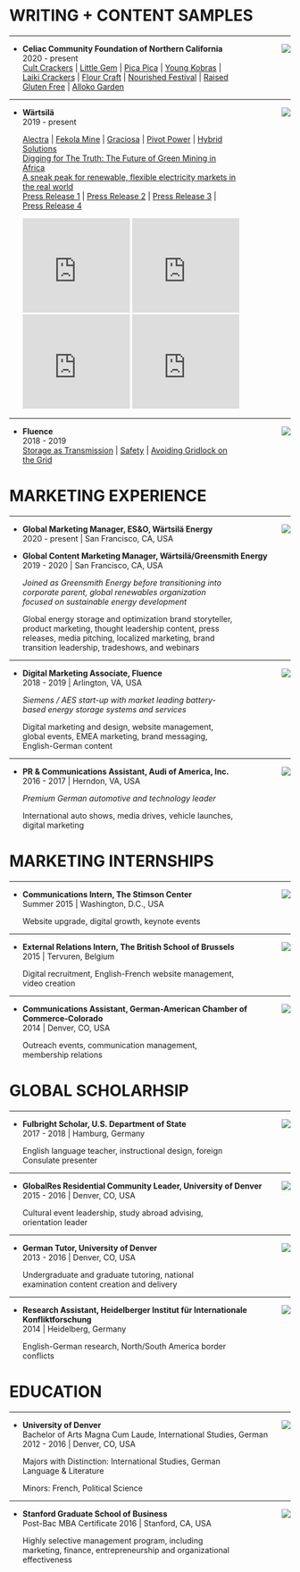 <!-- <link rel="stylesheet" href="/assets/css/style.scss"> -->

# WRITING + CONTENT SAMPLES 

<hr class="close"> 

<img class="side" align="right" src="/assets/img/logos/celiac.jpg">

- **Celiac Community Foundation of Northern California**  
  2020 - present  
  <div style="max-width:80%;">
  <a href="https://celiaccommunity.org/2020/cult-crackers/">Cult Crackers</a> |
  <a href="https://celiaccommunity.org/2020/little-gem/">Little Gem</a> |
  <a href="https://celiaccommunity.org/2020/pica-pica/">Pica Pica</a> | 
  <a href="http://celiaccommunity.org/2020/young-kobras/">Young Kobras</a> | 
  <a href="http://celiaccommunity.org/2020/bite-of-the-month-laiki-crackers/">Laiki Crackers</a> | 
  <a href="http://celiaccommunity.org/2020/july-bite-of-the-month-flour-craft/">Flour Craft</a> |
  <a href="http://celiaccommunity.org/2020/nourished-festival/">Nourished Festival</a> |
  <a href="http://celiaccommunity.org/2020/raised-gluten-free/">Raised Gluten Free</a> |
  <a href="http://celiaccommunity.org/2020/alloko-garden/">Alloko Garden</a>
  </div>

___

<img class="side" align="right" src="/assets/img/logos/Wärtsilä.png">

- **Wärtsilä**  
  2019 - present
  <div style="max-width:80%;">
  <a href="/assets/docs/Alectra_Internal_Wärtsilä 2020.pdf">Alectra</a> |
  <a href="/assets/docs/Fekola Mine_CS_Wärtsilä 2020.pdf">Fekola Mine</a> |
  <a href="/assets/docs/Graciosa_Internal_Wärtsilä 2020.pdf">Graciosa</a> | 
  <a href="/assets/docs/Pivot Power_CS_Wärtsilä 2020.pdf">Pivot Power</a> |
  <a href="https://www.wartsila.com/insights/article/wartsilas-hybrid-solution-paves-the-way-for-sustainable-energy-and-grid-control-in-the-us-virgin-islands">Hybrid Solutions</a>
  </div>
  <div style="max-width:80%;">
    <a href="https://www.electrical-energy-storage.events/en/news-press/news/articles?tx_news_pi1%5Bnews%5D=3831&cHash=34342a8eee38a14926bc0fce115ff50e">Digging for The Truth: The Future of Green Mining in Africa</a>
  </div>
  <div style="max-width:80%;">
    <a href="https://www.utilitydive.com/spons/covid-19-is-allowing-a-sneak-peak-for-how-high-penetration-renewable-flexi/583062/">A sneak peak for renewable, flexible electricity markets in the real world</a>
  </div>
  <div style="max-width:80%;">
  <a href="https://www.wartsila.com/media/news/27-02-2020-wartsila-receives-first-in-the-industry-iec-62443-cybersecurity-certification-for-its-gems-hybrid-energy-storage-technology-2651650">Press Release 1</a> |
  <a href="https:\www.wartsila.com\media\news\29-01-2020-wartsila-gems-energy-storage-technology-to-enhance-wartsila-engine-plant-and-integrate-renewables-in-honduras-2628071">Press Release 2</a> |
  <a href="https:\www.wartsila.com\media\news\22-01-2020-wartsila-s-new-100-mw-energy-storage-project-in-south-east-asia-to-boost-regional-grid-stability-2624288">Press Release 3</a> |
  <a href="https://www.wartsila.com/media/news/14-10-2020-first-wartsila-gridsolv-quantum-energy-storage-system-with-service-agreement-will-help-lower-u-s-city-s-electricity-costs-2798216">Press Release 4</a> 
  </div>

  <span class="br_med"></span>

  <div>
    <iframe style="max-width:40%;" width="300" height="169" src="https://www.youtube.com/embed/2nU6zlmJb-8" frameborder="0" allow="accelerometer; autoplay; encrypted-media; gyroscope; picture-in-picture" allowfullscreen></iframe>

    <iframe style="max-width:40%;" width="300" height="169" src="https://www.youtube.com/embed/sjuL2nD5F8o" frameborder="0" allow="accelerometer; autoplay; encrypted-media; gyroscope; picture-in-picture" allowfullscreen></iframe>
  </div>

  <div>
    <iframe style="max-width:40%;" width="300" height="169" src="https://www.youtube.com/embed/THtGEA2MsmI" frameborder="0" allow="accelerometer; autoplay; encrypted-media; gyroscope; picture-in-picture" allowfullscreen></iframe>

    <iframe style="max-width:40%;" width="300" height="169" src="https://www.youtube.com/embed/biXRyZfHXRQ" frameborder="0" allow="accelerometer; autoplay; encrypted-media; gyroscope; picture-in-picture" allowfullscreen></iframe>
  </div>

___

<img class="side" align="right" src="/assets/img/logos/Fluence.png">

- **Fluence**  
  2018 - 2019  
  <div style="max-width:80%;">
  <a href="https://info.fluenceenergy.com/energy-storage-as-virtual-transmission-white-paper-download?hsCtaTracking=f07bbc93-48c8-40f5-89a5-13c5efcd5fd5%7Cc543ce44-d24a-4c87-8f18-e54c3bf1b8dd">Storage as Transmission</a> |
  <a href="https://fluenceenergy.com/committed-to-safety/">Safety</a> |
  <a href="https://blog.fluenceenergy.com/avoiding-gridlock-energy-storage-as-transmission">Avoiding Gridlock on the Grid</a> 
  </div>

<span class="br_med"></span>

# MARKETING EXPERIENCE

<hr class="close"> 

<img class="side" align="right" src="/assets/img/logos/Wärtsilä.png">

- **Global Marketing Manager, ES&O, Wärtsilä Energy**  
  2020 - present | San Francisco, CA, USA

- **Global Content Marketing Manager, Wärtsilä/Greensmith Energy**  
  2019 - 2020 | San Francisco, CA, USA  
  
  <div style="max-width:80%;">
  <p><i>Joined as Greensmith Energy before transitioning into corporate parent, global renewables organization focused on sustainable energy development</i></p>
  <p>Global energy storage and optimization brand storyteller, product marketing, thought leadership content, press releases, media pitching, localized marketing, brand transition leadership, tradeshows, and webinars</p>
  </div>

___

<img class="side" align="right" src="/assets/img/logos/Fluence.png">

- **Digital Marketing Associate, Fluence**  
  2018 - 2019 | Arlington, VA, USA  

  <div style="max-width:80%;">
  <p><i>Siemens / AES start-up with market leading battery-based energy storage systems and services</i></p>
  <p>Digital marketing and design, website management, global events, EMEA marketing, brand messaging, English-German content</p>
  </div>

___

<img class="side" align="right" src="/assets/img/logos/Audi.jpg">

- **PR & Communications Assistant, Audi of America, Inc.**  
   2016 - 2017 | Herndon, VA, USA   

  <div style="max-width:80%;">
  <p><i>Premium German automotive and technology leader </i></p>
  <p>International auto shows, media drives, vehicle launches, digital marketing </p>
  </div>

<span class="br_med"></span>

# MARKETING INTERNSHIPS

<hr class="close"> 

<img class="side" align="right" src="/assets/img/logos/Stimson.png">

- **Communications Intern, The Stimson Center**  
  Summer 2015 | Washington, D.C., USA  

  <div style="max-width:80%;">
  Website upgrade, digital growth, keynote events
  </div>

___

<img class="side" align="right" src="/assets/img/logos/BSB.jpg">

- **External Relations Intern, The British School of Brussels**  
  2015 | Tervuren, Belgium 

  <div style="max-width:80%;">
  Digital recruitment, English-French website management, video creation
  </div>
  
___

<img class="side" align="right" src="/assets/img/logos/AHK.jpg">

- **Communications Assistant, German-American Chamber of Commerce-Colorado**  
  2014 | Denver, CO, USA  

  <div style="max-width:80%;">
  Outreach events, communication management, membership relations 
  </div>
 

<span class="br_med"></span>


# GLOBAL SCHOLARHSIP

<hr class="close"> 

<img class="side" align="right" src="/assets/img/logos/Fulbright-logo-new.jpg">

- **Fulbright Scholar, U.S. Department of State**  
  2017 - 2018 | Hamburg, Germany 

  <div style="max-width:80%;">
  English language teacher, instructional design, foreign Consulate presenter 
  </div>

___

<img class="side" align="right" src="/assets/img/logos/DU.png">

- **GlobalRes Residential Community Leader, University of Denver**  
  2015 - 2016 | Denver, CO, USA 

  <div style="max-width:80%;">
  Cultural event leadership, study abroad advising, orientation leader 
  </div>

___

 <img class="side" align="right" src="/assets/img/logos/DU.png">

- **German Tutor, University of Denver**  
  2013 - 2016 | Denver, CO, USA

  <div style="max-width:80%;">
  Undergraduate and graduate tutoring, national examination content creation and delivery
  </div>
  
___

<img class="side" align="right" src="/assets/img/logos/HIIK.jpg">

- **Research Assistant, Heidelberger Institut für Internationale Konfliktforschung**  
  2014 | Heidelberg, Germany

  <div style="max-width:80%;">
  English-German research, North/South America border conflicts 
  </div>

<span class="br_med"></span>

# EDUCATION

<hr class="close"> 

<img class="side" align="right" src="/assets/img/logos/DU.png">

- **University of Denver**  
  Bachelor of Arts Magna Cum Laude, International Studies, German  
  2012 - 2016 | Denver, CO, USA  

  <div style="max-width:80%;">
  <p>Majors with Distinction: International Studies, German Language & Literature</p>
  <p>Minors: French, Political Science</p>
  </div>  

___

<img class="side" align="right" src="/assets/img/logos/Stanford.png">

- **Stanford Graduate School of Business**  
  Post-Bac MBA Certificate
  2016 | Stanford, CA, USA 

  <div style="max-width:80%;">
  Highly selective management program, including marketing, finance, entrepreneurship and organizational effectiveness
  </div> 

<!-- <span class="br_med"></span>

# PHOTOGRAPHY

<hr class="close"> 
 -->

<!-- Leave Space at bottom  -->
<span class="br_large"></span>
